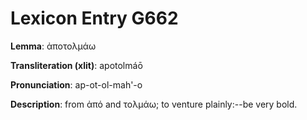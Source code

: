 # Lexicon Entry G662

**Lemma**: ἀποτολμάω

**Transliteration (xlit)**: apotolmáō

**Pronunciation**: ap-ot-ol-mah'-o

**Description**:
from ἀπό and τολμάω; to venture plainly:--be very bold.
